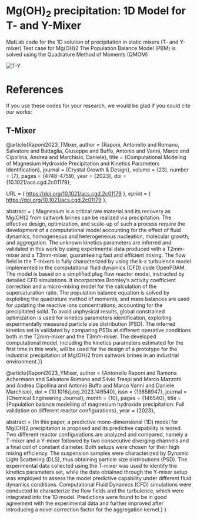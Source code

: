 # Mg(OH)<sub>2</sub> precipitation: 1D Model for T- and Y-Mixer
MatLab code for the 1D solution of precipitation in static mixers (T- and Y-mixer)
Test case for Mg(OH)2
The Population Balance Model (PBM) is solved using the Quadrature Method of Moments (QMOM)

![T-Y](https://github.com/mulmopro/MgOH2_1D/assets/102947817/21c2a471-01ee-4b05-9983-cdf7733d51c3)

# References
If you use these codes for your research, we would be glad if you could cite our works:

## T-Mixer
@article{Raponi2023_TMixer,
author = {Raponi, Antonello and Romano, Salvatore and Battaglia, Giuseppe and Buffo, Antonio and Vanni, Marco and Cipollina, Andrea and Marchisio, Daniele},
title = {Computational Modeling of Magnesium Hydroxide Precipitation and Kinetics Parameters Identification},
journal = {Crystal Growth \& Design},
volume = {23},
number = {7},
pages = {4748-4759},
year = {2023},
doi = {10.1021/acs.cgd.2c01179},

URL = { https://doi.org/10.1021/acs.cgd.2c01179 },
eprint = { https://doi.org/10.1021/acs.cgd.2c01179 },

abstract = { Magnesium is a critical raw material and its recovery as Mg(OH)2 from saltwork brines can be realized via precipitation. 
The effective design, optimization, and scale-up of such a process require the development of a computational model accounting for the effect of fluid dynamics, 
homogeneous and heterogeneous nucleation, molecular growth, and aggregation. 
The unknown kinetics parameters are inferred and validated in this work by using experimental data produced with a T2mm-mixer and a T3mm-mixer, guaranteeing fast and efficient mixing. 
The flow field in the T-mixers is fully characterized by using the k-ε turbulence model implemented in the computational fluid dynamics (CFD) code OpenFOAM. 
The model is based on a simplified plug flow reactor model, instructed by detailed CFD simulations. It incorporates Bromley’s activity coefficient correction and a micro-mixing model for the calculation of the supersaturation ratio. 
The population balance equation is solved by exploiting the quadrature method of moments, and mass balances are used for updating the reactive ions concentrations, accounting for the precipitated solid. 
To avoid unphysical results, global constrained optimization is used for kinetics parameters identification, exploiting experimentally measured particle size distribution (PSD). 
The inferred kinetics set is validated by comparing PSDs at different operative conditions both in the T2mm-mixer and the T3mm-mixer. 
The developed computational model, including the kinetics parameters estimated for the first time in this work, will be used for the design of a prototype for the industrial precipitation of Mg(OH)2 from saltwork brines 
in an industrial environment.}}

@article{Raponi2023_YMixer,
   author = {Antonello Raponi and Ramona Achermann and Salvatore Romano and Silvio Trespi and Marco Mazzotti and Andrea Cipollina and Antonio Buffo and Marco Vanni and Daniele Marchisio},
   doi = {10.1016/j.cej.2023.146540},
   issn = {13858947},
   journal = {Chemical Engineering Journal},
   month = {10},
   pages = {146540},
   title = {Population balance modelling of magnesium hydroxide precipitation: Full validation on different reactor configurations},
   year = {2023},

   abstract = {In this paper, a predictive mono-dimensional (1D) model for Mg(OH)2 precipitation is proposed and its predictive capability is tested. 
   Two different reactor configurations are analyzed and compared, namely a T-mixer and a Y-mixer followed by two consecutive diverging channels and a final coil of constant diameter. 
   Both setups were chosen for their high mixing efficiency. The suspension samples were characterized by Dynamic Light Scattering (DLS), thus obtaining particle size distributions (PSD). 
   The experimental data collected using the T-mixer was used to identify the kinetics parameters set, while the data obtained through the Y-mixer setup was employed to assess
   the model predictive capability under different fluid dynamics conditions. Computational Fluid Dynamics (CFD) simulations were conducted to characterize the flow fields and the turbulence, which were integrated into the 1D model. 
   Predictions were found to be in good agreement with the experimental data and further improved after introducing a novel correction factor for the aggregation kernel.}
}
